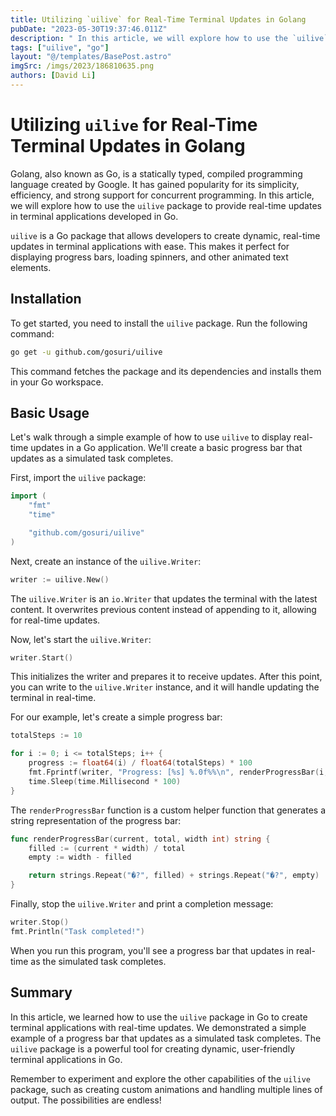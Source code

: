 ```yaml
---
title: Utilizing `uilive` for Real-Time Terminal Updates in Golang
pubDate: "2023-05-30T19:37:46.011Z"
description: " In this article, we will explore how to use the `uilive` package to provide real-time updates in terminal applications developed in Go."
tags: ["uilive", "go"]
layout: "@/templates/BasePost.astro"
imgSrc: /imgs/2023/186810635.png
authors: [David Li]
---
```

# Utilizing `uilive` for Real-Time Terminal Updates in Golang

Golang, also known as Go, is a statically typed, compiled programming language created by Google. It has gained popularity for its simplicity, efficiency, and strong support for concurrent programming. In this article, we will explore how to use the `uilive` package to provide real-time updates in terminal applications developed in Go.

`uilive` is a Go package that allows developers to create dynamic, real-time updates in terminal applications with ease. This makes it perfect for displaying progress bars, loading spinners, and other animated text elements.

## Installation

To get started, you need to install the `uilive` package. Run the following command:

```sh
go get -u github.com/gosuri/uilive
```

This command fetches the package and its dependencies and installs them in your Go workspace.

## Basic Usage

Let's walk through a simple example of how to use `uilive` to display real-time updates in a Go application. We'll create a basic progress bar that updates as a simulated task completes.

First, import the `uilive` package:

```go
import (
    "fmt"
    "time"

    "github.com/gosuri/uilive"
)
```

Next, create an instance of the `uilive.Writer`:

```go
writer := uilive.New()
```

The `uilive.Writer` is an `io.Writer` that updates the terminal with the latest content. It overwrites previous content instead of appending to it, allowing for real-time updates.

Now, let's start the `uilive.Writer`:

```go
writer.Start()
```

This initializes the writer and prepares it to receive updates. After this point, you can write to the `uilive.Writer` instance, and it will handle updating the terminal in real-time.

For our example, let's create a simple progress bar:

```go
totalSteps := 10

for i := 0; i <= totalSteps; i++ {
    progress := float64(i) / float64(totalSteps) * 100
    fmt.Fprintf(writer, "Progress: [%s] %.0f%%\n", renderProgressBar(i, totalSteps, 20), progress)
    time.Sleep(time.Millisecond * 100)
}
```

The `renderProgressBar` function is a custom helper function that generates a string representation of the progress bar:

```go
func renderProgressBar(current, total, width int) string {
    filled := (current * width) / total
    empty := width - filled

    return strings.Repeat("�?", filled) + strings.Repeat("�?", empty)
}
```

Finally, stop the `uilive.Writer` and print a completion message:

```go
writer.Stop()
fmt.Println("Task completed!")
```

When you run this program, you'll see a progress bar that updates in real-time as the simulated task completes.

## Summary

In this article, we learned how to use the `uilive` package in Go to create terminal applications with real-time updates. We demonstrated a simple example of a progress bar that updates as a simulated task completes. The `uilive` package is a powerful tool for creating dynamic, user-friendly terminal applications in Go.

Remember to experiment and explore the other capabilities of the `uilive` package, such as creating custom animations and handling multiple lines of output. The possibilities are endless!
